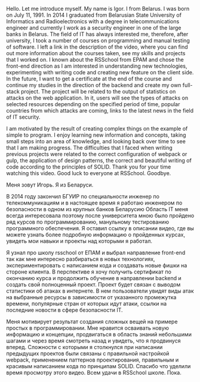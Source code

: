Hello. Let me introduce myself. My name is Igor. I from Belarus. I was born on July 11, 1991.
In 2014 I graduated from Belarusian State University of Informatics and Radioelectronics with a degree in telecommunications engineer and currently I work as a security engineer in one of the large banks in Belarus.
The field of IT has always interested me, therefore, after university, I took a number of courses on programming and manual testing of software. I left a link in the description of the video, where you can find out more information about the courses taken, see my skills and projects that I worked on.
I known about the RSSchool from EPAM and chose the front-end direction as I am interested in understanding new technologies, experimenting with writing code and creating new feature on the client side. In the future, I want to get a certificate at the end of the course and continue my studies in the direction of the backend and create my own full-stack project. The project will be related to the output of statistics on attacks on the web application. In it, users will see the types of attacks on selected resources depending on the specified period of time, popular countries from which attacks are coming, links to the latest news in the field of IT security.

I am motivated by the result of creating complex things on the example of simple to program. I enjoy learning new information and concepts, taking small steps into an area of knowledge, and looking back over time to see that I am making progress.
The difficulties that I faced when writing previous projects were related to the correct configuration of webpack or gulp, the application of design patterns, the correct and beautiful writing of code according to the principles of SOLID. Thank you for your time watching this video. Good luck to everyone at RSSchool. Goodbye.

Меня зовут Игорь. Я из Беларуси. 

В 2014 году закончил БГУИР по специальности инженер по телекоммуникациям и в настоящее время я работаю инженером по безопасности в одном из крупных банков Беларусию 
Область IT меня всегда интересовала поэтому после университета мною было пройдено ряд курсов по программированию, манульному тестированию программного обеспечения. Я оставил ссылку в описании видео, где вы можете узнать более подробную информацию о пройденных курсах, увидеть мои навыки и проекты над которыми я работал.

Я узнал про школу rsschool от ЕПАМ и выбрал направление front-end так как мне интересно разбираться в новых технологиях, экспериментировать с написанием кода и создавать новые фишки на стороне клиента. В перспективе я хочу получить сертификат по окончанию курса и продолжить обучение в направлении backend и создать свой полноценный проект. Проект будет связан с выводом статистики об атаках в интернете. В нем пользователи увидят виды атак на выбранные ресурсы в зависимости от указанного промежутка времени, популярные стран от которых идут атаки, ссылки на последние новости в сфере безопасности IT.

Меня мотивирует результат создания сложных вещей на примере простых в  программировании.  Мне нравится осваивать новую информацию и концепции, продвигаться в область знаний небольшими шагами и через время смотреть назад и увидеть, что я продвинуся вперед.
Сложности с которыми я столкнулся при написании предыдущих проектов были связаны с правильной настройкой webpack, применением паттернов проектирования, правильным и красивым написанием кода по принципам SOLID. Спасибо что уделили время просмотру этого видео. Всем удачи в RSSchool школе. Пока.

